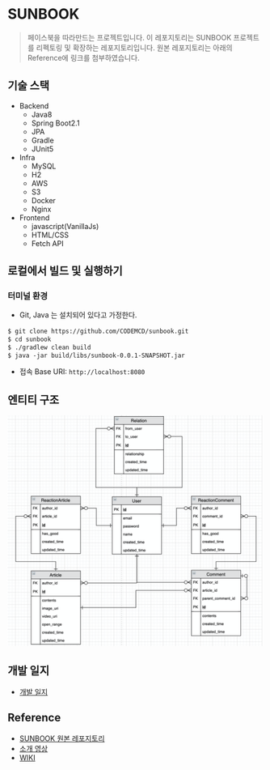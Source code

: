 # SUNBOOK
> 페이스북을 따라만드는 프로젝트입니다.
> 이 레포지토리는 SUNBOOK 프로젝트를 리펙토링 및 확장하는 레포지토리입니다.
> 원본 레포지토리는 아래의 Reference에 링크를 첨부하였습니다.  


## 기술 스택
- Backend
    - Java8
    - Spring Boot2.1
    - JPA
    - Gradle
    - JUnit5
- Infra
    - MySQL
    - H2
    - AWS
    - S3
    - Docker
    - Nginx
- Frontend
    - javascript(VanillaJs)
    - HTML/CSS
    - Fetch API
    
    
## 로컬에서 빌드 및 실행하기
### 터미널 환경
- Git, Java 는 설치되어 있다고 가정한다.

```
$ git clone https://github.com/CODEMCD/sunbook.git
$ cd sunbook
$ ./gradlew clean build
$ java -jar build/libs/sunbook-0.0.1-SNAPSHOT.jar
```

- 접속 Base URI: `http://localhost:8080`


## 엔티티 구조

![erd](./images/erd.png)


## 개발 일지
- [개발 일지](https://www.notion.so/69767bf2f8a64ae0961d560007685ca6?v=11a7699b0b424b8b890a1545af7be616)


## Reference
- [SUNBOOK 원본 레포지토리](https://github.com/1-sunshine/miniprojects-2019)
- [소개 영상](https://youtu.be/Arb29ai26GU)
- [WIKI](https://github.com/1-sunshine/miniprojects-2019/wiki)